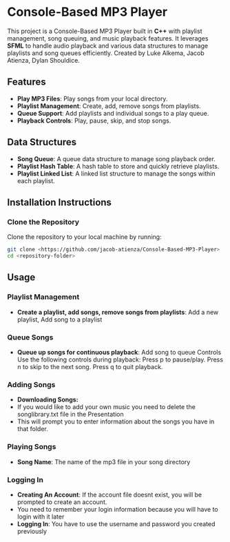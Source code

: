 # Console-Based MP3 Player

This project is a Console-Based MP3 Player built in **C++** with playlist management, song queuing, and music playback features. It leverages **SFML** to handle audio playback and various data structures to manage playlists and song queues efficiently. Created by Luke Alkema, Jacob Atienza, Dylan Shouldice.

## Features
- **Play MP3 Files**: Play songs from your local directory.
- **Playlist Management**: Create, add, remove songs from playlists.
- **Queue Support**: Add playlists and individual songs to a play queue.
- **Playback Controls**: Play, pause, skip, and stop songs.

## Data Structures
- **Song Queue**: A queue data structure to manage song playback order.
- **Playlist Hash Table**: A hash table to store and quickly retrieve playlists.
- **Playlist Linked List**: A linked list structure to manage the songs within each playlist.

## Installation Instructions

### Clone the Repository
Clone the repository to your local machine by running:

```bash
git clone <https://github.com/jacob-atienza/Console-Based-MP3-Player>
cd <repository-folder>
```
## Usage
### Playlist Management
- **Create a playlist, add songs, remove songs from playlists**: Add a new playlist, Add song to a playlist
### Queue Songs
- **Queue up songs for continuous playback**:
Add song to queue
Controls
Use the following controls during playback:
Press p to pause/play.
Press n to skip to the next song.
Press q to quit playback.

### Adding Songs
- **Downloading Songs:**
- If you would like to add your own music you need to delete the songlibrary.txt file in the Presentation
- This will prompt you to enter information about the songs you have in that folder.

### Playing Songs
- **Song Name**: The name of the mp3 file in your song directory

### Logging In
- **Creating An Account**: If the account file doesnt exist, you will be prompted to create an account.
- You need to remember your login information because you will have to login with it later
- **Logging In**: You have to use the username and password you created previously

